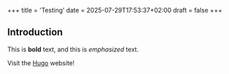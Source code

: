 +++
title = 'Testing'
date = 2025-07-29T17:53:37+02:00
draft = false
+++

## Introduction

This is **bold** text, and this is *emphasized* text.

Visit the [Hugo](https://gohugo.io) website!